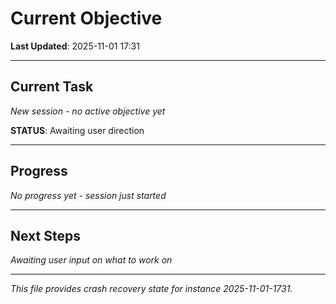 # Current Objective

**Last Updated**: 2025-11-01 17:31

---

## Current Task

*New session - no active objective yet*

**STATUS**: Awaiting user direction

---

## Progress

*No progress yet - session just started*

---

## Next Steps

*Awaiting user input on what to work on*

---

*This file provides crash recovery state for instance 2025-11-01-1731.*
